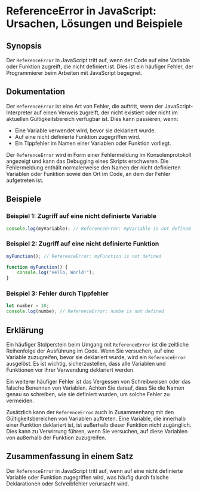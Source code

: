<!--
Meta Description: # ReferenceError in JavaScript: Ursachen, Lösungen und Beispiele ## Synopsis Der `ReferenceError` in JavaScript tritt auf, wenn der Code auf eine Vari...
Meta Keywords: der, referenceerror, auf, ist, eine
-->

# ReferenceError in JavaScript: Ursachen, Lösungen und Beispiele

## Synopsis
Der `ReferenceError` in JavaScript tritt auf, wenn der Code auf eine Variable oder Funktion zugreift, die nicht definiert ist. Dies ist ein häufiger Fehler, der Programmierer beim Arbeiten mit JavaScript begegnet.

## Dokumentation
Der `ReferenceError` ist eine Art von Fehler, die auftritt, wenn der JavaScript-Interpreter auf einen Verweis zugreift, der nicht existiert oder nicht im aktuellen Gültigkeitsbereich verfügbar ist. Dies kann passieren, wenn:

- Eine Variable verwendet wird, bevor sie deklariert wurde.
- Auf eine nicht definierte Funktion zugegriffen wird.
- Ein Tippfehler im Namen einer Variablen oder Funktion vorliegt.

Der `ReferenceError` wird in Form einer Fehlermeldung im Konsolenprotokoll angezeigt und kann das Debugging eines Skripts erschweren. Die Fehlermeldung enthält normalerweise den Namen der nicht definierten Variablen oder Funktion sowie den Ort im Code, an dem der Fehler aufgetreten ist.

## Beispiele

### Beispiel 1: Zugriff auf eine nicht definierte Variable
```javascript
console.log(myVariable); // ReferenceError: myVariable is not defined
```

### Beispiel 2: Zugriff auf eine nicht definierte Funktion
```javascript
myFunction(); // ReferenceError: myFunction is not defined

function myFunction() {
    console.log("Hello, World!");
}
```

### Beispiel 3: Fehler durch Tippfehler
```javascript
let number = 10;
console.log(numbe); // ReferenceError: numbe is not defined
```

## Erklärung
Ein häufiger Stolperstein beim Umgang mit `ReferenceError` ist die zeitliche Reihenfolge der Ausführung im Code. Wenn Sie versuchen, auf eine Variable zuzugreifen, bevor sie deklariert wurde, wird ein `ReferenceError` ausgelöst. Es ist wichtig, sicherzustellen, dass alle Variablen und Funktionen vor ihrer Verwendung deklariert werden.

Ein weiterer häufiger Fehler ist das Vergessen von Schreibweisen oder das falsche Benennen von Variablen. Achten Sie darauf, dass Sie die Namen genau so schreiben, wie sie definiert wurden, um solche Fehler zu vermeiden.

Zusätzlich kann der `ReferenceError` auch in Zusammenhang mit den Gültigkeitsbereichen von Variablen auftreten. Eine Variable, die innerhalb einer Funktion deklariert ist, ist außerhalb dieser Funktion nicht zugänglich. Dies kann zu Verwirrung führen, wenn Sie versuchen, auf diese Variablen von außerhalb der Funktion zuzugreifen.

## Zusammenfassung in einem Satz
Der `ReferenceError` in JavaScript tritt auf, wenn auf eine nicht definierte Variable oder Funktion zugegriffen wird, was häufig durch falsche Deklarationen oder Schreibfehler verursacht wird.